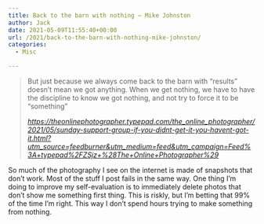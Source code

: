 ```yaml
---
title: Back to the barn with nothing – Mike Johnston
author: Jack
date: 2021-05-09T11:55:40+00:00
url: /2021/back-to-the-barn-with-nothing-mike-johnston/
categories:
  - Misc

---
```

<!--kg-card-begin: html-->

<blockquote class="quoteback" darkmode="" data-title="Sunday Support Group: If You Didn't Get It, You Haven't Got It" data-author="" cite="https://theonlinephotographer.typepad.com/the_online_photographer/2021/05/sunday-support-group-if-you-didnt-get-it-you-havent-got-it.html?utm_source=feedburner&utm_medium=feed&utm_campaign=Feed%3A+typepad%2FZSjz+%28The+Online+Photographer%29">
  <p>
    But just because we always come back to the barn with &#8220;results&#8221; doesn&#8217;t mean we got anything. When we get nothing, we have to have the discipline to know we got nothing, and not try to force it to be &#8220;something&#8221;
  </p><footer>
  
  <cite> <a href="https://theonlinephotographer.typepad.com/the_online_photographer/2021/05/sunday-support-group-if-you-didnt-get-it-you-havent-got-it.html?utm_source=feedburner&utm_medium=feed&utm_campaign=Feed%3A+typepad%2FZSjz+%28The+Online+Photographer%29">https://theonlinephotographer.typepad.com/the_online_photographer/2021/05/sunday-support-group-if-you-didnt-get-it-you-havent-got-it.html?utm_source=feedburner&utm_medium=feed&utm_campaign=Feed%3A+typepad%2FZSjz+%28The+Online+Photographer%29</a></cite></footer>
</blockquote>



So much of the photography I see on the internet is made of snapshots that don&#8217;t work. Most of the stuff I post fails in the same way. One thing I&#8217;m doing to improve my self-evaluation is to immediately delete photos that don&#8217;t show me something first thing. This is riskly, but I&#8217;m betting that 99% of the time I&#8217;m right. This way I don&#8217;t spend hours trying to make something from nothing.

<!--kg-card-end: html-->